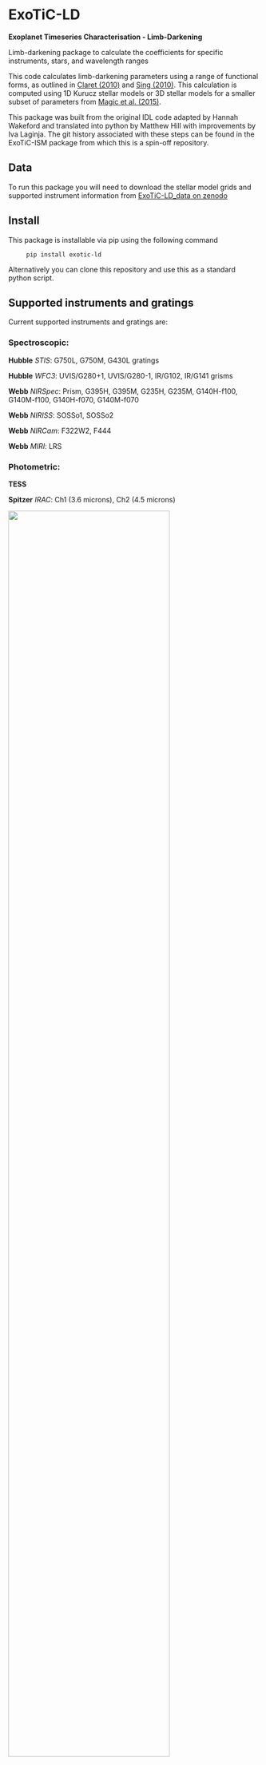 # ExoTiC-LD

<!-- ### This package is under development as it is being adapted from [ExoTiC-ISM](https://github.com/Exo-TiC/ExoTiC-ISM). For a current form of the limb-darkening calculator please go to that repository and follow the install and tutorials for use.  -->

**Exoplanet Timeseries Characterisation - Limb-Darkening**

Limb-darkening package to calculate the coefficients for specific instruments, stars, and wavelength ranges

This code calculates limb-darkening parameters using a range of functional forms, as outlined in [Claret (2010)](https://ui.adsabs.harvard.edu/abs/2000A%26A...363.1081C/abstract) and [Sing (2010)](https://ui.adsabs.harvard.edu/abs/2010A%26A...510A..21S/abstract).
This calculation is computed using 1D Kurucz stellar models or 3D stellar models for a smaller subset of parameters from [Magic et al. (2015)](https://ui.adsabs.harvard.edu/abs/2015A&A...573A..90M/abstract).

This package was built from the original IDL code adapted by Hannah Wakeford and translated into python by Matthew Hill with improvements by Iva Laginja. The git history associated with these steps can be found in the ExoTiC-ISM package from which this is a spin-off repository.

## Data
To run this package you will need to download the stellar model grids and supported instrument information from [ExoTiC-LD_data on zenodo](https://zenodo.org/record/6344946#.YistRy-l2ik)

<!-- Once downloaded un-zip and alter the filepath indicated in limb_darkening.py -->

## Install

This package is installable via pip using the following command

         pip install exotic-ld

Alternatively you can clone this repository and use this as a standard python script. 
     
## Supported instruments and gratings
Current supported instruments and gratings are:  

### Spectroscopic:
**Hubble** *STIS*: G750L, G750M, G430L gratings

**Hubble** *WFC3*: UVIS/G280+1, UVIS/G280-1, IR/G102, IR/G141 grisms

**Webb** *NIRSpec*: Prism, G395H, G395M, G235H, G235M, G140H-f100, G140M-f100, G140H-f070, G140M-f070

**Webb** *NIRISS*: SOSSo1, SOSSo2

**Webb** *NIRCam*: F322W2, F444

**Webb** *MIRI*: LRS

### Photometric:

**TESS**

**Spitzer** *IRAC*: Ch1 (3.6 microns), Ch2 (4.5 microns)

<img src="Supported_spectroscopic_modes.png" width="80%" />  
<img src="Supported_photometric_modes.png" width="80%" />  


## About this repository

### Contributing and code of conduct

Please read [CONTRIBUTING.md](CONTRIBUTING.md) for contribution guidelines, and the process for submitting issues and pull requests to us.
Please also see our [CODE OF CONDUCT](CODE_OF_CONDUCT.md).

If you use this code in your work, please find citation snippets to give us credits with in [CITATION.txt](CITATION.txt).

### License

This project is licensed under the MIT License - see the [LICENSE.md](LICENSE.txt) file for details.

### Acknowledgments

* Hannah Wakeford for IDL code and adaption to an independent Python package - [@hrwakeford](https://github.com/hrwakeford)
* Matthew Hill for a functional translation from IDL to Python - [@mattjhill](https://github.com/mattjhill)
* Iva Laginja for implementing improvements to the script - [@ivalaginja](https://github.com/ivalaginja)
* Natasha Batalha for providing the Webb throughput information from their PandExo package - [@natashabatalha](https://github.com/natashabatalha)
* David Grant for making it pip installable - [@davogrant](https://github.com/DavoGrant)
* Lili Alderson for reviewing and testing - [@lili-alderson](https://github.com/lili-alderson)
